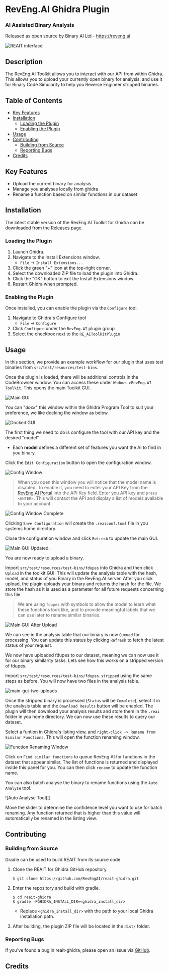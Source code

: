 # RevEng.AI Ghidra Plugin

### AI Assisted Binary Analysis

Released as open source by Binary AI Ltd - https://reveng.ai

<!-- TODO -->
<!-- Released under the Apache 2.0 license (see [LICENSE](LICENSE) for more information) -->

![REAIT interface](screenshots/reait-interface.png)

## Description

The RevEng.AI Toolkit allows you to interact with our API from within Ghidra. This allows you to upload your currently open binary for analysis, and use it for Binary Code Simularity to help you Reverse Engineer stripped binaries.

## Table of Contents

- [Key Features](#key-features)
- [Installation](#installation)
  - [Loading the Plugin](#loading-the-plugin)
  - [Enabling the Plugin](#enabling-the-plugin)
- [Usage](#usage)
- [Contributing](#contributing)
  - [Building from Source](#building-from-source)
  - [Reporting Bugs](#reporting-bugs)
- [Credits](#credits)

## Key Features

* Upload the current binary for analysis
* Manage you analyses locally from ghidra
* Rename a function based on similar functions in our dataset

## Installation

The latest stable version of the RevEng.AI Toolkit for Ghidra can be downloaded from the [Releases](https://github.com/revengai/reait-ghidra/releases/latest) page.

### Loading the Plugin

1. Launch Ghidra.
2. Navigate to the Install Extensions window.
   * `File` -> `Install Extensions...`
3. Click the green "+" icon at the top-right corner.
4. Select the downloaded ZIP file to load the plugin into Ghidra.
5. Click the "OK" button to exit the Install Extensions window.
6. Restart Ghidra when prompted.

### Enabling the Plugin

Once installed, you can enable the plugin via the `Configure` tool.

1. Navigate to Ghidra's Configure tool
   - `File` -> `Configure`
2. Click `Configure` under the `RevEng.AI` plugin group
3. Select the checkbox next to the `RE_AIToolkitPlugin`

## Usage

In this section, we provide an example workflow for our plugin that uses test binaries from `src/test/resources/test-bins`.

Once the plugin is loaded, there will be additional controls in the CodeBrowser window.
You can access these under `Wndows->RevEng.AI Toolkit`.
This opens the main Toolkit GUI.

![Main GUI](screenshots/main-gui-fresh.png)

You can "_dock_" this window within the Ghidra Program Tool to suit your preference, we like docking the window as below.

![Docked GUI](screenshots/main-gui-docked.png)

The first thing we need to do is configure the tool with our API key and the desired "model"
- Each **model** defines a different set of features you want the AI to find in you binary.

Click the `Edit Configuration` button to open the configuration window.

![Config Window](screenshots/config-gui-empty.png)

> When you open this window you will notice that the model name is disabled.
> To enable it, you need to enter your API Key from the [RevEng.AI Portal](https://portal.reveng.ai/settings) into the API Key field.
> Enter you API key and `press <ENTER>`.
> This will contact the API and display a list of models available to your account.

![Config Window Complete](screenshots/config-gui-set.png)

Clicking `Save Configuration` will create the `.reaiconf.toml` file in you systems home directory.

Close the configuration window and click `Refresh` to update the main GUI.

![Main GUI Updated](screenshots/main-gui-updated.png).

You are now ready to upload a binary.

Import `src/test/resources/test-bins/fdupes` into Ghidra and then click `Upload` in the toolkit GUI. This will update the analysis table with the hash, model, and status of you Binary in the RevEng.AI server. After you click upload, the plugin uploads your binary and returns the hash for the file. We store the hash as it is used as a parameter for all future requests concerning this file.

> We are using `fdupes` with symbols to allow the model to learn what these functions look like, and to provide meaningful labels that we can use later to rename similar binaries.

![Main GUI After Upload](screenshots/main-gui-binary-upload.png)

We can see in the analysis table that our binary is now `Queued` for processing. You can update this status by clicking `Refresh` to fetch the latest status of your request.

We now have uploaded fdupes to our dataset, meaning we can now use it for our binary similarity tasks. Lets see how this works on a stripped version of fdupes.

Import `src/test/resources/test-bins/fdupes.stripped` using the same steps as before. You will now have two files in the analysis table.

![main-gui-two-uploads](screenshots/main-gui-two-uploads.png)

Once the stripped binary is processed (`Status` will be `Complete`), select it in the analysis table and the `Download Results` button will be enabled. The plugin will then download your analysis results and store them in the `.reai` folder in you home directory. We can now use these results to query our dataset.

Select a funtion in Ghidra's listing view, and `right-click -> Rename from Similar Functions`. This will open the function renaming window.

![Function Renaming Window]()

Click on `Find similar functions` to queue RevEng.AI for functions in the dataset that appear similar. The list of functions is returned and displayed inside this panel for you.
You can then click `rename` to update the function name.

You can also batch analyse the binary to rename functions using the `Auto Analyse` tool.

![Auto Analyse Tool][]

Move the slider to determine the confidence level you want to use for batch renaming. Any function returned that is higher than this value will automatically be renamed in the listing view.

## Contributing

### Building from Source

Gradle can be used to build REAIT from its source code.

1. Clone the REAIT for Ghidra GitHub repository.
   ```
   $ git clone https://github.com/RevEngAI/reait-ghidra.git
   ```

2. Enter the repository and build with gradle.
   ```
   $ cd reait-ghidra
   $ gradle -PGHIDRA_INSTALL_DIR=<ghidra_install_dir>
   ```
   * Replace `<ghidra_install_dir>` with the path to your local Ghidra installation path.

3. After building, the plugin ZIP file will be located in the `dist/` folder.

### Reporting Bugs

If you've found a bug in reait-ghidra, please open an issue via [GitHub](https://github.com/RevEngAi/reait-ghidra/issues/new/choose).

## Credits
